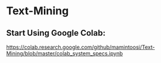 # Text-Mining

## Start Using Google Colab:
https://colab.research.google.com/github/mamintoosi/Text-Mining/blob/master/colab_system_specs.ipynb